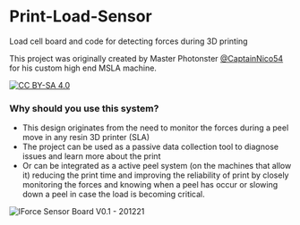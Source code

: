 # Print-Load-Sensor
Load cell board and code for detecting forces during 3D printing

This project was originally created by Master Photonster [@CaptainNico54](https://github.com/CaptainNico54) for his custom high end MSLA machine. 

[![CC BY-SA 4.0][cc-by-sa-image]][cc-by-sa]

[cc-by-sa]: http://creativecommons.org/licenses/by-sa/4.0/
[cc-by-sa-image]: https://licensebuttons.net/l/by-sa/4.0/88x31.png
[cc-by-sa-shield]: https://img.shields.io/badge/License-CC%20BY--SA%204.0-lightgrey.svg


### Why should you use this system?

- This design originates from the need to monitor the forces during a peel move in any resin 3D printer (SLA)
- The project can be used as a passive data collection tool to diagnose issues and learn more about the print
- Or can be integrated as a active peel system (on the machines that allow it) reducing the print time and improving the reliability of print by closely monitoring the forces and knowing when a peel has occur or slowing down a peel in case the load is becoming critical.


![IForce Sensor Board V0.1 - 201221](https://user-images.githubusercontent.com/11083514/108006384-3745f600-6ff3-11eb-9602-5a572f8bd7b7.jpg)



